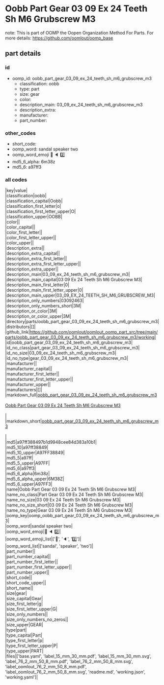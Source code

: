 # Oobb Part Gear 03 09 Ex 24 Teeth Sh M6 Grubscrew M3  

note: This is part of OOMP the Oopen Organization Method For Parts. For more details: https://github.com/oomlout/oomp_base

##  part details





### id
* oomp_id: oobb_part_gear_03_09_ex_24_teeth_sh_m6_grubscrew_m3
  * classification: oobb
  * type: part
  * size: gear
  * color: 
  * description_main: 03_09_ex_24_teeth_sh_m6_grubscrew_m3
  * description_extra: 
  * manufacturer: 
  * part_number: 

### other_codes
* short_code: 
* oomp_word: sandal speaker two
* oomp_word_emoji :sandal: :speaker: :two:
* md5_6_alpha: 6m38z
* md5_6: a97ff3

### all codes 
|key|value|  
|classification|oobb|  
|classification_capital|Oobb|  
|classification_first_letter|o|  
|classification_first_letter_upper|O|  
|classification_upper|OOBB|  
|color||  
|color_capital||  
|color_first_letter||  
|color_first_letter_upper||  
|color_upper||  
|description_extra||  
|description_extra_capital||  
|description_extra_first_letter||  
|description_extra_first_letter_upper||  
|description_extra_upper||  
|description_main|03_09_ex_24_teeth_sh_m6_grubscrew_m3|  
|description_main_capital|03 09 Ex 24 Teeth Sh M6 Grubscrew M3|  
|description_main_first_letter|0|  
|description_main_first_letter_upper|0|  
|description_main_upper|03_09_EX_24_TEETH_SH_M6_GRUBSCREW_M3|  
|description_only_numbers|03092463|  
|description_only_numbers_short|3M|  
|description_or_color|3M|  
|description_or_color_upper|3M|  
|directory|parts/oobb_part_gear_03_09_ex_24_teeth_sh_m6_grubscrew_m3|  
|distributors|[]|  
|github_link|https://github.com/oomlout/oomlout_oomp_part_src/tree/main/parts/oobb_part_gear_03_09_ex_24_teeth_sh_m6_grubscrew_m3/working|  
|id|oobb_part_gear_03_09_ex_24_teeth_sh_m6_grubscrew_m3|  
|id_no_class|part_gear_03_09_ex_24_teeth_sh_m6_grubscrew_m3|  
|id_no_size|03_09_ex_24_teeth_sh_m6_grubscrew_m3|  
|id_no_type|gear_03_09_ex_24_teeth_sh_m6_grubscrew_m3|  
|manufacturer||  
|manufacturer_capital||  
|manufacturer_first_letter||  
|manufacturer_first_letter_upper||  
|manufacturer_upper||  
|manufacturers|[]|  
|markdown_full|[oobb_part_gear_03_09_ex_24_teeth_sh_m6_grubscrew_m3](https://github.com/oomlout/oomlout_oomp_part_src/tree/main/parts/oobb_part_gear_03_09_ex_24_teeth_sh_m6_grubscrew_m3/working)<br>[](https://github.com/oomlout/oomlout_oomp_part_src/tree/main/parts/oobb_part_gear_03_09_ex_24_teeth_sh_m6_grubscrew_m3/working)<br>[Oobb Part Gear 03 09 Ex 24 Teeth Sh M6 Grubscrew M3](https://github.com/oomlout/oomlout_oomp_part_src/tree/main/parts/oobb_part_gear_03_09_ex_24_teeth_sh_m6_grubscrew_m3/working)<br><br>|  
|markdown_short|[oobb_part_gear_03_09_ex_24_teeth_sh_m6_grubscrew_m3](https://github.com/oomlout/oomlout_oomp_part_src/tree/main/parts/oobb_part_gear_03_09_ex_24_teeth_sh_m6_grubscrew_m3/working)<br><br>|  
|md5|a97ff388497b1d9948cee84d383a10b1|  
|md5_10|a97ff38849|  
|md5_10_upper|A97FF38849|  
|md5_5|a97ff|  
|md5_5_upper|A97FF|  
|md5_6|a97ff3|  
|md5_6_alpha|6m38z|  
|md5_6_alpha_upper|6M38Z|  
|md5_6_upper|A97FF3|  
|name|Oobb Part Gear 03 09 Ex 24 Teeth Sh M6 Grubscrew M3|  
|name_no_class|Part Gear 03 09 Ex 24 Teeth Sh M6 Grubscrew M3|  
|name_no_size|03 09 Ex 24 Teeth Sh M6 Grubscrew M3|  
|name_no_size_short|03 09 Ex 24 Teeth Sh M6 Grubscrew M3|  
|name_no_type|Gear 03 09 Ex 24 Teeth Sh M6 Grubscrew M3|  
|oomp_key|oomp_oobb_part_gear_03_09_ex_24_teeth_sh_m6_grubscrew_m3|  
|oomp_word|sandal speaker two|  
|oomp_word_emoji|:sandal: :speaker: :two:|  
|oomp_word_emoji_list|[':sandal:', ':speaker:', ':two:']|  
|oomp_word_list|['sandal', 'speaker', 'two']|  
|part_number||  
|part_number_capital||  
|part_number_first_letter||  
|part_number_first_letter_upper||  
|part_number_upper||  
|short_code||  
|short_code_upper||  
|short_name||  
|size|gear|  
|size_capital|Gear|  
|size_first_letter|g|  
|size_first_letter_upper|G|  
|size_only_numbers||  
|size_only_numbers_no_zeros||  
|size_upper|GEAR|  
|type|part|  
|type_capital|Part|  
|type_first_letter|p|  
|type_first_letter_upper|P|  
|type_upper|PART|  
|files|['base.yaml', 'label_15_mm_30_mm.pdf', 'label_15_mm_30_mm.svg', 'label_76_2_mm_50_8_mm.pdf', 'label_76_2_mm_50_8_mm.svg', 'label_oomlout_76_2_mm_50_8_mm.pdf', 'label_oomlout_76_2_mm_50_8_mm.svg', 'readme.md', 'working.json', 'working.yaml']|  
